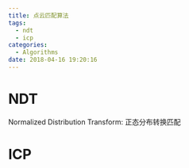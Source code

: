 ```yaml
---
title: 点云匹配算法
tags:
  - ndt
  - icp
categories:
  - Algorithms
date: 2018-04-16 19:20:16
---
```


# NDT

Normalized Distribution Transform: 正态分布转换匹配


# ICP

